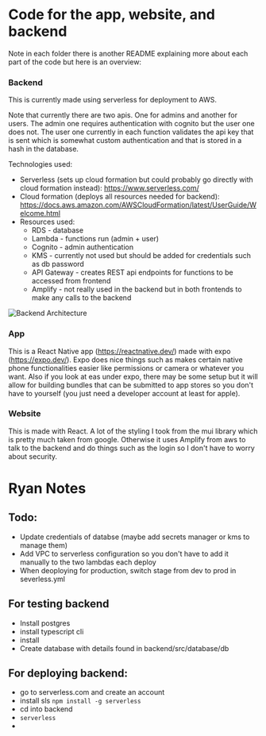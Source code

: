 # Code for the app, website, and backend

Note in each folder there is another README explaining more about each part of the code but here is an overview:

### Backend
This is currently made using serverless for deployment to AWS. 

Note that currently there are two apis. One for admins and another for users. The admin one requires authentication with cognito but the user one does not. The user one currently in each function validates the api key that is sent which is somewhat custom authentication and that is stored in a hash in the database. 


Technologies used:
* Serverless (sets up cloud formation but could probably go directly with cloud formation instead): https://www.serverless.com/
* Cloud formation (deploys all resources needed for backend): https://docs.aws.amazon.com/AWSCloudFormation/latest/UserGuide/Welcome.html
* Resources used:
    * RDS - database
    * Lambda - functions run (admin + user)
    * Cognito - admin authentication
    * KMS - currently not used but should be added for credentials such as db password
    * API Gateway - creates REST api endpoints for functions to be accessed from frontend
    * Amplify - not really used in the backend but in both frontends to make any calls to the backend

![Backend Architecture](https://github.com/PCIGITI/Smart-Socks-CSC301/assets/98052631/25ee6570-609d-49ec-bb15-d9b56eacf85a)

### App
This is a React Native app (https://reactnative.dev/) made with expo (https://expo.dev/). Expo does nice things such as makes certain native phone functionalities easier like permissions or camera or whatever you want. Also if you look at eas under expo, there may be some setup but it will allow for building bundles that can be submitted to app stores so you don't have to yourself (you just need a developer account at least for apple).

### Website
This is made with React. A lot of the styling I took from the mui library which is pretty much taken from google. Otherwise it uses Amplify from aws to talk to the backend and do things such as the login so I don't have to worry about security.



# Ryan Notes 

## Todo:
* Update credentials of databse (maybe add secrets manager or kms to manage them)
* Add VPC to serverless configuration so you don't have to add it manually to the two lambdas each deploy
* When deoploying for production, switch stage from dev to prod in severless.yml

## For testing backend
* Install postgres
* install typescript cli
* install 
* Create database with details found in backend/src/database/db

## For deploying backend:
* go to serverless.com and create an account
* install sls `npm install -g serverless`
* cd into backend
* `serverless`
* 
